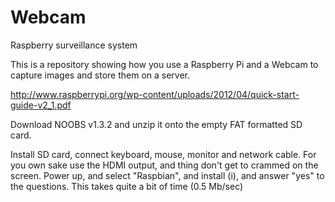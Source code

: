 Webcam
======

Raspberry surveillance system

This is a repository showing how you use a Raspberry Pi and a Webcam to capture images and store them on a server.

http://www.raspberrypi.org/wp-content/uploads/2012/04/quick-start-guide-v2_1.pdf

Download NOOBS v1.3.2 and unzip it onto the empty FAT formatted SD card.

Install SD card, connect keyboard, mouse, monitor and network cable.
For you own sake use the HDMI output, and thing don't get to crammed on the screen.
Power up, and select "Raspbian", and install (i), and answer "yes" to the questions.
This takes quite a bit of time (0.5 Mb/sec)


